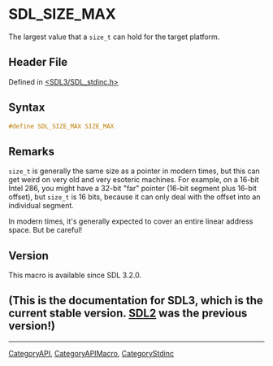 # SDL_SIZE_MAX

The largest value that a `size_t` can hold for the target platform.

## Header File

Defined in [<SDL3/SDL_stdinc.h>](https://github.com/libsdl-org/SDL/blob/main/include/SDL3/SDL_stdinc.h)

## Syntax

```c
#define SDL_SIZE_MAX SIZE_MAX
```

## Remarks

`size_t` is generally the same size as a pointer in modern times, but this
can get weird on very old and very esoteric machines. For example, on a
16-bit Intel 286, you might have a 32-bit "far" pointer (16-bit segment
plus 16-bit offset), but `size_t` is 16 bits, because it can only deal with
the offset into an individual segment.

In modern times, it's generally expected to cover an entire linear address
space. But be careful!

## Version

This macro is available since SDL 3.2.0.

## (This is the documentation for SDL3, which is the current stable version. [SDL2](https://wiki.libsdl.org/SDL2/) was the previous version!)



----
[CategoryAPI](CategoryAPI), [CategoryAPIMacro](CategoryAPIMacro), [CategoryStdinc](CategoryStdinc)

